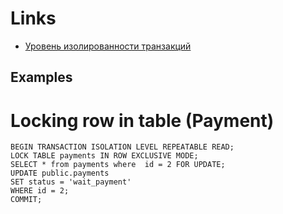 # Links
- [Уровень изолированности транзакций](https://ru.wikipedia.org/wiki/%D0%A3%D1%80%D0%BE%D0%B2%D0%B5%D0%BD%D1%8C_%D0%B8%D0%B7%D0%BE%D0%BB%D0%B8%D1%80%D0%BE%D0%B2%D0%B0%D0%BD%D0%BD%D0%BE%D1%81%D1%82%D0%B8_%D1%82%D1%80%D0%B0%D0%BD%D0%B7%D0%B0%D0%BA%D1%86%D0%B8%D0%B9)
## Examples
# Locking row in table (Payment)
```
BEGIN TRANSACTION ISOLATION LEVEL REPEATABLE READ;
LOCK TABLE payments IN ROW EXCLUSIVE MODE;
SELECT * from payments where  id = 2 FOR UPDATE;
UPDATE public.payments
SET status = 'wait_payment'
WHERE id = 2;
COMMIT;
```
